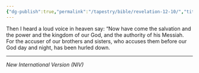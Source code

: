 ```yaml
---
{"dg-publish":true,"permalink":"/tapestry/bible/revelation-12-10/","title":"Revelation 12:10","tags":["bible","bible-verse"],"dgHomeLink":true,"dgShowLocalGraph":true,"dgEnableSearch":true}
---
```



Then I heard a loud voice in heaven say: 
“Now have come the salvation and the power and the kingdom of our God, and the authority of his Messiah.
For the accuser of our brothers and sisters, who accuses them before our God day and night, has been hurled down.




---
*New International Version (NIV)*